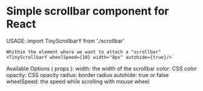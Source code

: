# Simple scrollbar component for React

USAGE: 
    import TinyScrollbarY from './scrollbar'
    
    Whithin the element where we want to attach a "scrollbar"
    <TinyScrollbarY wheelSpeed={10} width="8px" autohide={true}/>

Available Options ( props ): 
      width: the width of the scrollbar
      color: CSS color
      opacity: CSS opacity
      radius: border radius
      autohide: true or false
      wheelSpeed: the speed while scrolling with mouse wheel
    
